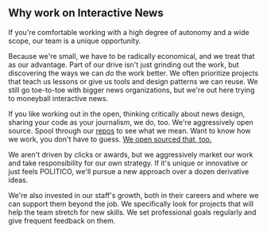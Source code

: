 ## Why work on Interactive News

If you're comfortable working with a high degree of autonomy and a wide scope, our team is a unique opportunity.

Because we're small, we have to be radically economical, and we treat that as our advantage. Part of our drive isn't just grinding out the work, but discovering the ways we can _do_ the work better. We often prioritize projects that teach us lessons or give us tools and design patterns we can reuse. We still go toe-to-toe with bigger news organizations, but we're out here trying to moneyball interactive news.

If you like working out in the open, thinking critically about news design, sharing your code as your journalism, we do, too. We're aggressively open source. Spool through our [repos](https://the-politico.github.io) to see what we mean. Want to know how we work, you don't have to guess. [We open sourced that, too.](https://docs.politicoapps.com)

We aren't driven by clicks or awards, but we aggressively market our work and take responsibility for our own strategy. If it's unique or innovative or just feels POLITICO, we'll pursue a new approach over a dozen derivative ideas.

We're also invested in our staff's growth, both in their careers and where we can support them beyond the job. We specifically look for projects that will help the team stretch for new skills. We set professional goals regularly and give frequent feedback on them.
